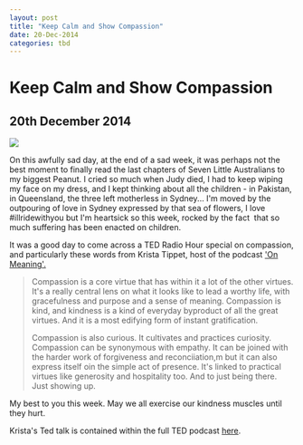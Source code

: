 ```yaml
---
layout: post
title: "Keep Calm and Show Compassion"
date: 20-Dec-2014
categories: tbd
---
```


# Keep Calm and Show Compassion

## 20th December 2014

<img class="photo-horiz" src="https://booknvolume.files.wordpress.com/2014/11/compassion_2.jpg" />

On this awfully sad day,   at the end of a sad week,   it was perhaps not the best moment to finally read the last chapters of Seven Little Australians to my biggest Peanut. I cried so much when Judy died, I had to keep wiping my face on my dress, and I kept thinking about all the children - in Pakistan, in Queensland, the three left motherless in Sydney... I'm moved by the outpouring of love in Sydney expressed by that sea of flowers, I love #illridewithyou but I'm heartsick so this week, rocked by the fact  that so much suffering has been enacted on children.

It was a good day to come across a TED Radio Hour special on compassion, and particularly these words from Krista Tippet, host of the podcast <a href="http://onbeing.org/">'On Meaning'.</a>

<blockquote>Compassion is a core virtue that has within it a lot of the other virtues. It's a really central lens on what it looks like to lead a worthy life, with gracefulness and purpose and a sense of meaning. Compassion is kind, and kindness is a kind of everyday byproduct of all the great virtues. And it is a most edifying form of instant gratification.

Compassion is also curious. It cultivates and practices curiosity. Compassion can be synonymous with empathy. It can be joined with the harder work of forgiveness and reconciiation,m but it can also express itself oin the simple act of presence. It's linked to practical virtues like generosity and hospitality too. And to just being there. Just showing up.</blockquote>

My best to you this week. May we all exercise our kindness muscles until they hurt.

Krista's Ted talk is contained within the full TED podcast <a href="http://www.npr.org/programs/ted-radio-hour/">here</a>.

 

 
